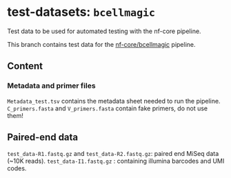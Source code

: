 # test-datasets: `bcellmagic`
Test data to be used for automated testing with the nf-core pipeline.

This branch contains test data for the [nf-core/bcellmagic](https://github.com/nf-core/bcellmagic) pipeline.

## Content

###  Metadata and primer files

`Metadata_test.tsv` contains the metadata sheet needed to run the pipeline.
`C_primers.fasta` and `V_primers.fasta` contain fake primers, do not use them!

## Paired-end data

`test_data-R1.fastq.gz` and `test_data-R2.fastq.gz`: paired end MiSeq data (~10K reads).
`test_data-I1.fastq.gz` : containing illumina barcodes and UMI codes.
